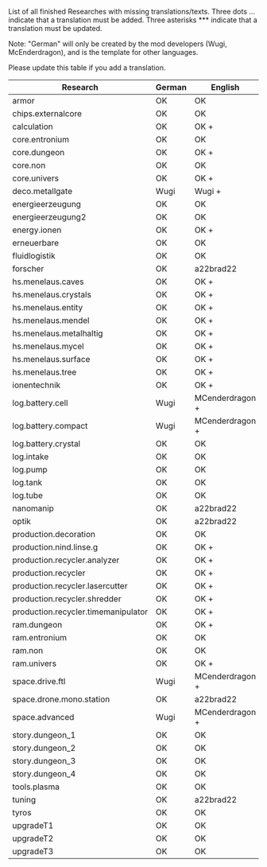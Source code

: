 List of all finished Researches with missing translations/texts. Three dots ... indicate that a translation must be added. Three asterisks *** indicate that a translation must be updated.

Note: "German" will only be created by the mod developers (Wugi, McEnderdragon), and is the template for other languages.

Please update this table if you add a translation.

| Research                            | German | English         | Portugese | French | Chinese      | Japanese  |
| ----------------------------------- | ------ | --------------- | --------- | ------ | ------------ | --------- |
| armor                               | OK     | OK              | a22brad22 | ...    | ...          | OK        |
| chips.externalcore                  | OK     | OK              | a22brad22 | ...    | ...          | OK        |
| calculation                         | OK     | OK +            | a22brad22 | ...    | gloomybanana | OK        |
| core.entronium                      | OK     | OK              | a22brad22 | ...    | OK           | ...       |
| core.dungeon                        | OK     | OK +            | a22brad22 | ...    | gloomybanana | OK        |
| core.non                            | OK     | OK              | a22brad22 | ...    | OK           | ...       |
| core.univers                        | OK     | OK +            | a22brad22 | ...    | gloomybanana | OK        |
| deco.metallgate                     | Wugi   | Wugi +          | a22brad22 | ...    | gloomybanana | ...       |
| energieerzeugung                    | OK     | OK              | ***       | ...    | ***          | ***       |
| energieerzeugung2                   | OK     | OK              | ***       | ...    | ***          | ***       |
| energy.ionen                        | OK     | OK +            | a22brad22 | ...    | ***          | OK        |
| erneuerbare                         | OK     | OK              | ***       | ...    | ***          | ***       |
| fluidlogistik                       | OK     | OK              | a22brad22 | ...    | ...          | OK        |
| forscher                            | OK     | a22brad22       | a22brad22 | OK     | OK           | ***       |
| hs.menelaus.caves                   | OK     | OK +            | a22brad22 | ...    | gloomybanana | OK        |
| hs.menelaus.crystals                | OK     | OK +            | a22brad22 | ...    | gloomybanana | OK        |
| hs.menelaus.entity                  | OK     | OK +            | a22brad22 | ...    | gloomybanana | OK        |
| hs.menelaus.mendel                  | OK     | OK +            | a22brad22 | ...    | gloomybanana | OK        |
| hs.menelaus.metalhaltig             | OK     | OK +            | a22brad22 | ...    | gloomybanana | OK        |
| hs.menelaus.mycel                   | OK     | OK +            | a22brad22 | ...    | gloomybanana | OK        |
| hs.menelaus.surface                 | OK     | OK +            | a22brad22 | ...    | gloomybanana | OK        |
| hs.menelaus.tree                    | OK     | OK +            | a22brad22 | ...    | gloomybanana | OK        |
| ionentechnik                        | OK     | OK +            | a22brad22 | ...    | ...          | OK        |
| log.battery.cell                    | Wugi   | MCenderdragon + | a22brad22 | ...    | gloomybanana | OK        |
| log.battery.compact                 | Wugi   | MCenderdragon + | a22brad22 | ...    | gloomybanana | OK        |
| log.battery.crystal                 | OK     | OK              | a22brad22 | ...    | OK           | ...       |
| log.intake                          | OK     | OK              | a22brad22 | ...    | ...          | OK        |
| log.pump                            | OK     | OK              | ...       | ...    | ...          | OK        |
| log.tank                            | OK     | OK              | ...       | ...    | ...          | OK        |
| log.tube                            | OK     | OK              | ...       | ...    | ...          | OK        |
| nanomanip                           | OK     | a22brad22       | a22brad22 | ...    | gloomybanana | OK        |
| optik                               | OK     | a22brad22       | ...       | ...    | ***          | ***       |
| production.decoration               | OK     | OK              | ...       | ...    | ***          | ***       |
| production.nind.linse.g             | OK     | OK +            | a22brad22 | ...    | gloomybanana | ...       |
| production.recycler.analyzer        | OK     | OK +            | ***       | ...    | gloomybanana | OK        |
| production.recycler                 | OK     | OK +            | ***       | ...    | gloomybanana | OK        |
| production.recycler.lasercutter     | OK     | OK +            | ***       | ...    | gloomybanana | OK        |
| production.recycler.shredder        | OK     | OK +            | ***       | ...    | gloomybanana | OK        |
| production.recycler.timemanipulator | OK     | OK +            | a22brad22 | ...    | gloomybanana | OK        |
| ram.dungeon                         | OK     | OK +            | a22brad22 | ...    | gloomybanana | OK        |
| ram.entronium                       | OK     | OK              | ...       | ...    | OK           | ...       |
| ram.non                             | OK     | OK              | ...       | ...    | OK           | ...       |
| ram.univers                         | OK     | OK +            | a22brad22 | ...    | gloomybanana | OK        |
| space.drive.ftl                     | Wugi   | MCenderdragon + | a22brad22 | ...    | gloomybanana | OK        |
| space.drone.mono.station            | OK     | a22brad22       | ***       | ***    | ***          | ***       |
| space.advanced                      | Wugi   | MCenderdragon + | a22brad22 | ...    | gloomybanana | OK        |
| story.dungeon_1                     | OK     | OK              | ...       | ...    | OK           | OK        |
| story.dungeon_2                     | OK     | OK              | ...       | ...    | OK           | OK        |
| story.dungeon_3                     | OK     | OK              | ...       | ...    | OK           | OK        |
| story.dungeon_4                     | OK     | OK              | ...       | ...    | OK           | ...       |
| tools.plasma                        | OK     | OK              | ***       | OK     | ***          | OK        |
| tuning                              | OK     | a22brad22       | ***       | ***    | ***          | ***       |
| tyros                               | OK     | OK              | ...       | ...    | OK           | ***       |
| upgradeT1                           | OK     | OK              | ***       | OK     | OK           | ...       |
| upgradeT2                           | OK     | OK              | OK        | OK     | OK           | ...       |
| upgradeT3                           | OK     | OK              | ***       | OK     | ***          | ...       |
